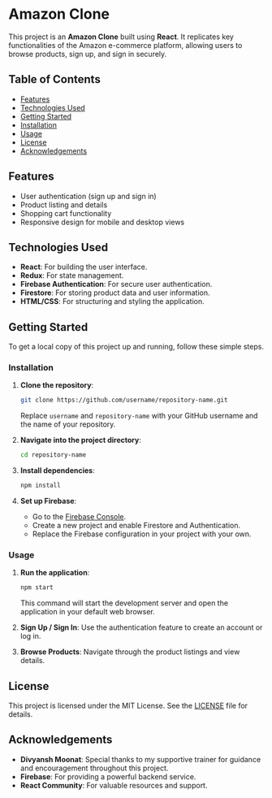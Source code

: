 # Amazon Clone

This project is an **Amazon Clone** built using **React**. It replicates key functionalities of the Amazon e-commerce platform, allowing users to browse products, sign up, and sign in securely.

## Table of Contents

- [Features](#features)
- [Technologies Used](#technologies-used)
- [Getting Started](#getting-started)
- [Installation](#installation)
- [Usage](#usage)
- [License](#license)
- [Acknowledgements](#acknowledgements)

## Features

- User authentication (sign up and sign in)
- Product listing and details
- Shopping cart functionality
- Responsive design for mobile and desktop views

## Technologies Used

- **React**: For building the user interface.
- **Redux**: For state management.
- **Firebase Authentication**: For secure user authentication.
- **Firestore**: For storing product data and user information.
- **HTML/CSS**: For structuring and styling the application.

## Getting Started

To get a local copy of this project up and running, follow these simple steps.

### Installation

1. **Clone the repository**:
   ```bash
   git clone https://github.com/username/repository-name.git
   ```
   Replace `username` and `repository-name` with your GitHub username and the name of your repository.

2. **Navigate into the project directory**:
   ```bash
   cd repository-name
   ```

3. **Install dependencies**:
   ```bash
   npm install
   ```

4. **Set up Firebase**: 
   - Go to the [Firebase Console](https://console.firebase.google.com/).
   - Create a new project and enable Firestore and Authentication.
   - Replace the Firebase configuration in your project with your own.

### Usage

1. **Run the application**:
   ```bash
   npm start
   ```
   This command will start the development server and open the application in your default web browser.

2. **Sign Up / Sign In**: Use the authentication feature to create an account or log in.

3. **Browse Products**: Navigate through the product listings and view details.

## License

This project is licensed under the MIT License. See the [LICENSE](LICENSE) file for details.

## Acknowledgements

- **Divyansh Moonat**: Special thanks to my supportive trainer for guidance and encouragement throughout this project.
- **Firebase**: For providing a powerful backend service.
- **React Community**: For valuable resources and support.
